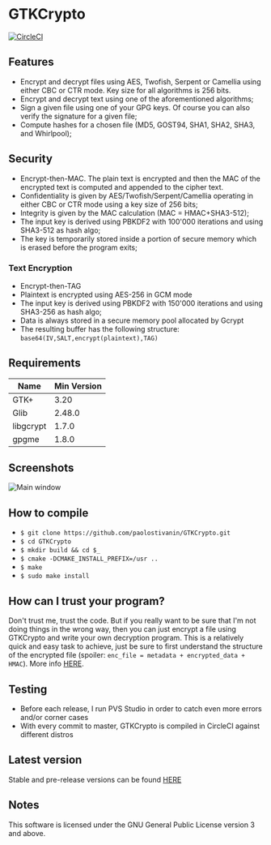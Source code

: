 # GTKCrypto
<a href="https://circleci.com/gh/paolostivanin/GTKCrypto">
  <img alt="CircleCI" src="https://circleci.com/gh/paolostivanin/GTKCrypto.svg?style=svg"/>
</a>


## Features
* Encrypt and decrypt files using AES, Twofish, Serpent or Camellia using either CBC or CTR mode. Key size for all algorithms is 256 bits.
* Encrypt and decrypt text using one of the aforementioned algorithms;
* Sign a given file using one of your GPG keys. Of course you can also verify the signature for a given file;
* Compute hashes for a chosen file (MD5, GOST94, SHA1, SHA2, SHA3, and Whirlpool);

## Security
* Encrypt-then-MAC. The plain text is encrypted and then the MAC of the encrypted text is computed and appended to the cipher text.
* Confidentiality is given by AES/Twofish/Serpent/Camellia operating in either CBC or CTR mode using a key size of 256 bits;
* Integrity is given by the MAC calculation (MAC = HMAC+SHA3-512);
* The input key is derived using PBKDF2 with 100'000 iterations and using SHA3-512 as hash algo;
* The key is temporarily stored inside a portion of secure memory which is erased before the program exits;

### Text Encryption
* Encrypt-then-TAG
* Plaintext is encrypted using AES-256 in GCM mode
* The input key is derived using PBKDF2 with 150'000 iterations and using SHA3-256 as hash algo;
* Data is always stored in a secure memory pool allocated by Gcrypt
* The resulting buffer has the following structure: `base64(IV,SALT,encrypt(plaintext),TAG)`

## Requirements
|Name|Min Version|
|----|-----------|
|GTK+|3.20|
|Glib|2.48.0|
|libgcrypt|1.7.0|
|gpgme|1.8.0|


## Screenshots
![Main window](/data/screenshots/mainwin.png?raw=true "Main window")

## How to compile
* `$ git clone https://github.com/paolostivanin/GTKCrypto.git`
* `$ cd GTKCrypto`
* `$ mkdir build && cd $_`
* `$ cmake -DCMAKE_INSTALL_PREFIX=/usr ..`
* `$ make`
* `$ sudo make install`


## How can I trust your program?
Don't trust me, trust the code. But if you really want to be sure that I'm not doing things in the wrong way, then you can just encrypt a file using GTKCrypto and write your own decryption program.
This is a relatively quick and easy task to achieve, just be sure to first understand the structure of the encrypted file (spoiler: `enc_file = metadata + encrypted_data + HMAC`). More info [HERE](https://github.com/paolostivanin/GTKCrypto/blob/master/src/crypt-common.h).


## Testing
* Before each release, I run PVS Studio in order to catch even more errors and/or corner cases
* With every commit to master, GTKCrypto is compiled in CircleCI against different distros


## Latest version
Stable and pre-release versions can be found [HERE](https://github.com/paolostivanin/GTKCrypto/releases)


## Notes
This software is licensed under the GNU General Public License version 3 and above.
